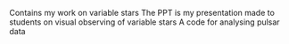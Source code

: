 Contains my work on variable stars
The PPT is my presentation made to students on visual observing of variable stars
A code for analysing pulsar data
